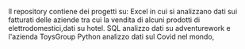 Il repository contiene dei progetti su:
Excel in cui si analizzano dati sui fatturati delle aziende tra cui la vendita di alcuni prodotti di elettrodomestici,dati su hotel.
SQL analizzo dati su adventurework e l'azienda ToysGroup
Python analizzo dati sul Covid nel mondo,
